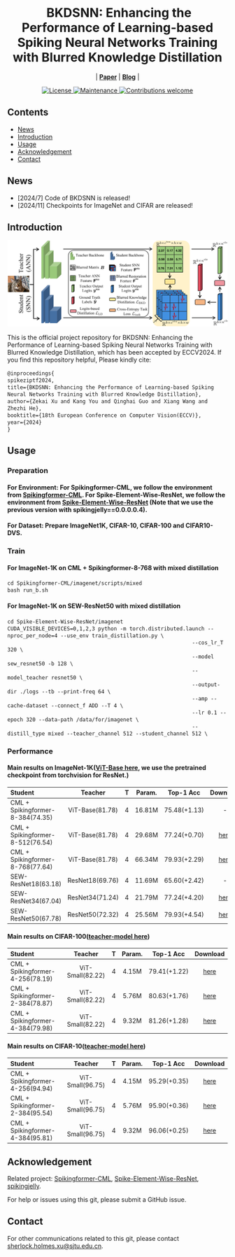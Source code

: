 <div align="center"><h1>&nbsp;BKDSNN: Enhancing the Performance of Learning-based Spiking Neural Networks Training with Blurred Knowledge Distillation</h1></div>


<p align="center">
| <a href="http://arxiv.org/"><b>Paper</b></a> | <a href="http://arxiv.org/"><b>Blog</b></a> |
</p>


<p align="center">
  <a href="https://opensource.org/license/mulanpsl-2-0">
    <img src="https://img.shields.io/badge/License-MuLan_PSL_2.0-blue.svg" alt="License">
  </a>
  <a href="https://github.com/">
    <img src="https://img.shields.io/badge/Maintained%3F-yes-green.svg" alt="Maintenance">
  </a>
  <a href="https://github.com/">
    <img src="https://img.shields.io/badge/Contributions-welcome-brightgreen.svg?style=flat" alt="Contributions welcome">
  </a>
</p>


## Contents
- [News](#news)
- [Introduction](#introduction)
- [Usage](#Usage)
- [Acknowledgement](#Acknowledgement)
- [Contact](#Contact)
  
## News

- [2024/7] Code of BKDSNN is released!
- [2024/11] Checkpoints for ImageNet and CIFAR are released!

## Introduction

![image](architecture.png)


This is the official project repository for BKDSNN: Enhancing the Performance of Learning-based Spiking Neural Networks Training with Blurred Knowledge Distillation, which has been accepted by ECCV2024. If you find this repository helpful, Please kindly cite:
```
@inproceedings{
spikeziptf2024,
title={BKDSNN: Enhancing the Performance of Learning-based Spiking Neural Networks Training with Blurred Knowledge Distillation},
author={Zekai Xu and Kang You and Qinghai Guo and Xiang Wang and Zhezhi He},
booktitle={18th European Conference on Computer Vision(ECCV)},
year={2024}
}
```

## Usage

### Preparation
#### For Environment: For Spikingformer-CML, we follow the environment from [Spikingformer-CML](https://github.com/zhouchenlin2096/Spikingformer-CML). For Spike-Element-Wise-ResNet, we follow the environment from [Spike-Element-Wise-ResNet](https://github.com/fangwei123456/Spike-Element-Wise-ResNet) (Note that we use the previous version with spikingjelly==0.0.0.0.4). 
#### For Dataset: Prepare ImageNet1K, CIFAR-10, CIFAR-100 and CIFAR10-DVS.


### Train

#### For ImageNet-1K on CML + Spikingformer-8-768 with mixed distillation
```
cd Spikingformer-CML/imagenet/scripts/mixed
bash run_b.sh
```

#### For ImageNet-1K on SEW-ResNet50 with mixed distillation
```
cd Spike-Element-Wise-ResNet/imagenet
CUDA_VISIBLE_DEVICES=0,1,2,3 python -m torch.distributed.launch --nproc_per_node=4 --use_env train_distillation.py \
                                                           --cos_lr_T 320 \
                                                           --model sew_resnet50 -b 128 \
                                                           --model_teacher resnet50 \
                                                           --output-dir ./logs --tb --print-freq 64 \
                                                           --amp --cache-dataset --connect_f ADD --T 4 \
                                                           --lr 0.1 --epoch 320 --data-path /data/for/imagenet \
                                                           --distill_type mixed --teacher_channel 512 --student_channel 512 \
```

### Performance

#### Main results on ImageNet-1K([ViT-Base here](https://pan.baidu.com/s/1fEMiX34dcIxpmc8VxIGn6A?pwd=k3tf), we use the pretrained checkpoint from torchvision for ResNet.)

| Student                   | Teacher   | T     |  Param.     |Top-1 Acc| Download |
| :---                      | :---:     | :---: | :---:        |:---:    | :---:    |
| CML + Spikingformer-8-384(74.35) | ViT-Base(81.78)  | 4     |  16.81M     |75.48(+1.13)   |     -    |
| CML + Spikingformer-8-512(76.54) | ViT-Base(81.78)  | 4     |  29.68M     |77.24(+0.70)    | [here](https://pan.baidu.com/s/1fTubmtw1iwLWFe3kAmovXw?pwd=3agw) |
| CML + Spikingformer-8-768(77.64) | ViT-Base(81.78)  | 4     |  66.34M     |79.93(+2.29)    | [here](https://pan.baidu.com/s/1QS0n8S5K3Dak9UIa1Zzrnw?pwd=np8h) |
| SEW-ResNet18(63.18) | ResNet18(69.76)  | 4     |  11.69M     |65.60(+2.42)   |     -    |
| SEW-ResNet34(67.04) | ResNet34(71.24)  | 4     |  21.79M     |77.24(+4.20)    | [here](https://pan.baidu.com/s/1cncSXl-53Xiudszt0aEosg?pwd=aa5q) |
| SEW-ResNet50(67.78) | ResNet50(72.32)  | 4     |  25.56M     |79.93(+4.54)    | [here](https://pan.baidu.com/s/1pMBCaGaD7X7-CLBBsJ2xOg?pwd=mms3) |

#### Main results on CIFAR-100([teacher-model here](https://pan.baidu.com/s/1-shM8d8Nvm_dY7LokuPGEw?pwd=3v2k))

| Student                   | Teacher   | T     |  Param.     |Top-1 Acc| Download |
| :---                      | :---:     | :---: | :---:        |:---:    | :---:    |
| CML + Spikingformer-4-256(78.19) | ViT-Small(82.22)  | 4     |  4.15M     |79.41(+1.22)   |  [here](https://pan.baidu.com/s/1wh9NHNwD10mrcb149USBXA?pwd=9i69) |
| CML + Spikingformer-2-384(78.87) | ViT-Small(82.22)  | 4     |  5.76M     |80.63(+1.76)    | [here](https://pan.baidu.com/s/1mFTOEm_5rk20B-l0WThGLA?pwd=4ov9) |
| CML + Spikingformer-4-384(79.98) | ViT-Small(82.22)  | 4     |  9.32M     |81.26(+1.28)    | [here](https://pan.baidu.com/s/1aj3GDwgGTFNjFC1L8A_GdQ?pwd=v8qq) |

#### Main results on CIFAR-10([teacher-model here](https://pan.baidu.com/s/1pe3Am9FV7bxvrYiYNoiKhA?pwd=i8ll))

| Student                   | Teacher   | T     |  Param.     |Top-1 Acc| Download |
| :---                      | :---:     | :---: | :---:        |:---:    | :---:    |
| CML + Spikingformer-4-256(94.94) | ViT-Small(96.75)  | 4     |  4.15M     |95.29(+0.35)   |  [here](https://pan.baidu.com/s/1cyTRwtr7-iPOwIHlkIVkHg?pwd=wvpa) |
| CML + Spikingformer-2-384(95.54) | ViT-Small(96.75)  | 4     |  5.76M     |95.90(+0.36)    | [here](https://pan.baidu.com/s/1ERW9mF2dqFwMnzJgz-TsGw?pwd=rn2g) |
| CML + Spikingformer-4-384(95.81) | ViT-Small(96.75)  | 4     |  9.32M     |96.06(+0.25)    | [here](https://pan.baidu.com/s/1kfc5qjUx_g0wShfiFGs3Ag?pwd=iuct) |

## Acknowledgement
Related project: [Spikingformer-CML](https://github.com/zhouchenlin2096/Spikingformer-CML), [Spike-Element-Wise-ResNet](https://github.com/fangwei123456/Spike-Element-Wise-ResNet), [spikingjelly](https://github.com/fangwei123456/spikingjelly).

For help or issues using this git, please submit a GitHub issue.

## Contact
For other communications related to this git, please contact sherlock.holmes.xu@sjtu.edu.cn.
